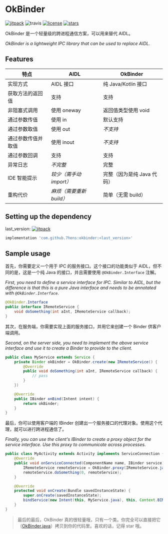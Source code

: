 # OkBinder

[![jitpack](https://jitpack.io/v/7hens/okbinder.svg)](https://jitpack.io/#7hens/okbinder)
![travis](https://img.shields.io/travis/7hens/okbinder)
[![license](https://img.shields.io/github/license/7hens/okbinder.svg)](https://github.com/7hens/okbinder/blob/master/LICENSE)
[![stars](https://img.shields.io/github/stars/7hens/okbinder.svg?style=social)](https://github.com/7hens/okbinder)

OkBinder 是一个轻量级的跨进程通信方案，可以用来替代 AIDL。

_OkBinder is a lightweight IPC library that can be used to replace AIDL._

## Features

| 特点               | AIDL                     | OkBinder                   |
| ------------------ | ------------------------ | -------------------------- |
| 实现方式           | AIDL 接口              | 纯 Java/Kotlin 接口        |
| 获取方法的返回值   | 支持                     | 支持                       |
| 非阻塞式调用       | 使用 oneway              | 返回值类型使用 void        |
| 通过参数传值       | 使用 in                  | 默认支持                   |
| 通过参数取值       | 使用 out                 | _不支持_                   |
| 通过参数传值并取值 | 使用 inout               | _不支持_                   |
| 通过参数回调       | 支持                     | 支持                       |
| 异常日志           | _不完整_                 | 完整                       |
| IDE 智能提示       | _较少（需手动 import）_  | 完整（因为是纯 Java 代码） |
| 重构代价           | _麻烦（需要重新 build）_ | 简单（无需 build）         |

## Setting up the dependency

last_version: [![jitpack](https://jitpack.io/v/7hens/okbinder.svg)](https://jitpack.io/#7hens/okbinder)

```groovy
implementation 'com.github.7hens:okbinder:<last_version>'
```

## Sample usage

首先，你需要定义一个用于 IPC 的服务接口。这个接口的功能类似于 AIDL，但不同的是，这是一个纯 Java 的接口，并且需要使用 `@OkBinder.Interface` 注解。

_First, you need to define a service interface for IPC. Similar to AIDL, but the difference is that this is a pure Java interface and needs to be annotated with `@OkBinder.Interface`._

```java
@OkBinder.Interface
public interface IRemoteService {
    void doSomething(int aInt, IRemoteService callback);
}
```

其次，在服务端，你需要实现上面的服务接口，并用它来创建一个 Binder 供客户端调用。

_Second, on the server side, you need to implement the above service interface and use it to create a Binder to provide to the client._

```java
public class MyService extends Service {
    private Binder okBinder = OkBinder.create(new IRemoteService() {
        @Override
        public void doSomething(int aInt, IRemoteService callback) {
            // pass
        }
    })

    @Override
    public IBinder onBind(Intent intent) {
        return okBinder;
    }
}
```

最后，你可以使用客户端的 IBinder 创建出一个服务接口的代理对象。使用这个代理，就可以进行跨进程通信了。

_Finally, you can use the client's IBinder to create a proxy object for the service interface. Use this proxy to communicate across processes._

```java
public class MyActivity extends Activity implements ServiceConnection {
    @Override
    public void onServiceConnected(ComponentName name, IBinder service) {
        IRemoteService remoteService = OkBinder.proxy(IRemoteService.java, service);
        remoteService.doSomething(0, remoteService);
    }

    @Override
    protected void onCreate(Bundle savedInstanceState) {
        super.onCreate(savedInstanceState);
        bindService(new Intent(this, MyService.java), this, Context.BIND_AUTO_CREATE);
    }
}
```

> 最后的最后，OkBinder 真的很轻量哦，只有一个类。你完全可以直接把它（[OkBinder.java](https://github.com/7hens/okbinder/blob/master/okbinder/src/main/java/cn/thens/okbinder/OkBinder.java)）拷贝到你的代码里。喜欢的话，记得 star 哦。

